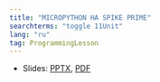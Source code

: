```yaml
---
title: "MICROPYTHON НА SPIKE PRIME"
searchterms: "toggle 11Unit"
lang: "ru"
tag: ProgrammingLesson
---
```

 <ul>
 <li class="ng-binding">Slides:
 <a href="ProgrammingLessons/MicroPythonIntroRU.pptx">PPTX</a>,
 <a href="ProgrammingLessons/MicroPythonIntroRU.pdf">PDF</a>
 </li>
 </ul>

